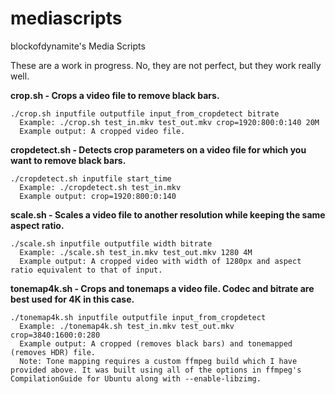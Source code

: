 # mediascripts
blockofdynamite's Media Scripts

These are a work in progress. No, they are not perfect, but they work really well.

**crop.sh - Crops a video file to remove black bars.**
```
./crop.sh inputfile outputfile input_from_cropdetect bitrate
  Example: ./crop.sh test_in.mkv test_out.mkv crop=1920:800:0:140 20M
  Example output: A cropped video file.
```

**cropdetect.sh - Detects crop parameters on a video file for which you want to remove black bars.**
```
./cropdetect.sh inputfile start_time
  Example: ./cropdetect.sh test_in.mkv
  Example output: crop=1920:800:0:140
```

**scale.sh - Scales a video file to another resolution while keeping the same aspect ratio.**
```
./scale.sh inputfile outputfile width bitrate
  Example: ./scale.sh test_in.mkv test_out.mkv 1280 4M
  Example output: A cropped video with width of 1280px and aspect ratio equivalent to that of input.
```

**tonemap4k.sh - Crops and tonemaps a video file. Codec and bitrate are best used for 4K in this case.**
```
./tonemap4k.sh inputfile outputfile input_from_cropdetect
  Example: ./tonemap4k.sh test_in.mkv test_out.mkv crop=3840:1600:0:280
  Example output: A cropped (removes black bars) and tonemapped (removes HDR) file.
  Note: Tone mapping requires a custom ffmpeg build which I have provided above. It was built using all of the options in ffmpeg's CompilationGuide for Ubuntu along with --enable-libzimg.
```
